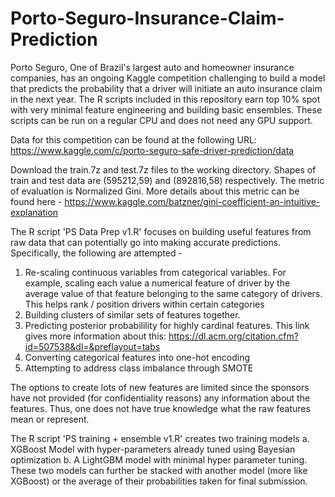 # Porto-Seguro-Insurance-Claim-Prediction
Porto Seguro, One of Brazil's largest auto and homeowner insurance companies, has an ongoing Kaggle competition challenging to build a model that predicts the probability that a driver will initiate an auto insurance claim in the next year. The R scripts included in this repository earn top 10% spot with very minimal feature engineering and building basic ensembles. These scripts can be run on a regular CPU and does not need any GPU support.

Data for this competition can be found at the following URL:
https://www.kaggle.com/c/porto-seguro-safe-driver-prediction/data

Download the train.7z and test.7z files to the working directory. Shapes of train and test data are (595212,59) and (892816,58) respectively. The metric of evaluation is Normalized Gini. More details about this metric can be found here -
https://www.kaggle.com/batzner/gini-coefficient-an-intuitive-explanation

The R script 'PS Data Prep v1.R' focuses on building useful features from raw data that can potentially go into making accurate predictions. Specifically, the following are attempted - 
1. Re-scaling continuous variables from categorical variables. For example, scaling each value a numerical feature of driver by the average value of that feature belonging to the same category of drivers. This helps rank / position drivers within certain categories
2. Building clusters of similar sets of features together.
3. Predicting posterior probabilility for highly cardinal features. This link gives more information about this:
   https://dl.acm.org/citation.cfm?id=507538&dl=&preflayout=tabs
4. Converting categorical features into one-hot encoding
5. Attempting to address class imbalance through SMOTE

The options to create lots of new features are limited since the sponsors have not provided (for confidentiality reasons) any information about the features. Thus, one does not have true knowledge what the raw features mean or represent.

The R script 'PS training + ensemble v1.R' creates two training models a. XGBoost Model with hyper-parameters already tuned using Bayesian optimization b. A LightGBM model with minimal hyper parameter tuning. These two models can further be stacked with another model (more like XGBoost) or the average of their probabilities taken for final submission.
